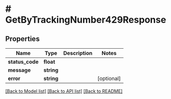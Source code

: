 # # GetByTrackingNumber429Response

## Properties

Name | Type | Description | Notes
------------ | ------------- | ------------- | -------------
**status_code** | **float** |  |
**message** | **string** |  |
**error** | **string** |  | [optional]

[[Back to Model list]](../../README.md#models) [[Back to API list]](../../README.md#endpoints) [[Back to README]](../../README.md)
